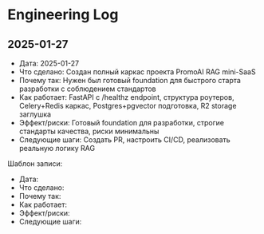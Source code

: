 # Engineering Log

## 2025-01-27
- Дата: 2025-01-27
- Что сделано: Создан полный каркас проекта PromoAI RAG mini-SaaS
- Почему так: Нужен был готовый foundation для быстрого старта разработки с соблюдением стандартов
- Как работает: FastAPI с /healthz endpoint, структура роутеров, Celery+Redis каркас, Postgres+pgvector подготовка, R2 storage заглушка
- Эффект/риски: Готовый foundation для разработки, строгие стандарты качества, риски минимальны
- Следующие шаги: Создать PR, настроить CI/CD, реализовать реальную логику RAG

Шаблон записи:
- Дата:
- Что сделано:
- Почему так:
- Как работает:
- Эффект/риски:
- Следующие шаги:
